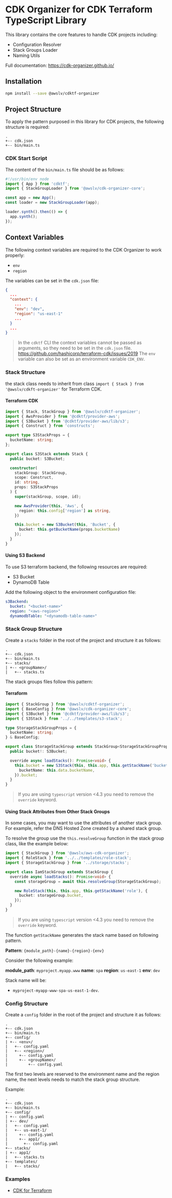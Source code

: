 # CDK Organizer for CDK Terraform TypeScript Library

This library contains the core features to handle CDK projects including:

- Configuration Resolver
- Stack Groups Loader
- Naming Utils

Full documentation: <https://cdk-organizer.github.io/>

## Installation

```bash
npm install --save @awslv/cdktf-organizer
```

## Project Structure

To apply the pattern purposed in this library for CDK projects, the following structure is required:

```text
.
+-- cdk.json
+-- bin/main.ts
```

### CDK Start Script

The content of the `bin/main.ts` file should be as follows:

```typescript
#!/usr/bin/env node
import { App } from 'cdktf';
import { StackGroupLoader } from '@awslv/cdk-organizer-core';

const app = new App();
const loader = new StackGroupLoader(app);

loader.synth().then(() => {
  app.synth();
});
```

## Context Variables

The following context variables are required to the CDK Organizer to work properly:

- `env`
- `region`

The variables can be set in the `cdk.json` file:

```json
{
  ...
  "context": {
    ...
    "env": "dev",
    "region": "us-east-1"
    ...
  }
  ...
}
```

> In the `cdktf` CLI the context variables cannot be passed as arguments, so they need to be set in the `cdk.json` file. <https://github.com/hashicorp/terraform-cdk/issues/2019>
> The `env` variable can also be set as an environment variable `CDK_ENV`.

### Stack Structure

the stack class needs to inherit from class `import { Stack } from '@awslv/cdkft-organizer'` for Terraform CDK.

#### Terraform CDK

```typescript
import { Stack, StackGroup } from '@awslv/cdktf-organizer';
import { AwsProvider } from '@cdktf/provider-aws';
import { S3Bucket } from '@cdktf/provider-aws/lib/s3';
import { Construct } from 'constructs';

export type S3StackProps = {
  bucketName: string;
};

export class S3Stack extends Stack {
  public bucket: S3Bucket;

  constructor(
    stackGroup: StackGroup,
    scope: Construct,
    id: string,
    props: S3StackProps
  ) {
    super(stackGroup, scope, id);

    new AwsProvider(this, 'Aws', {
      region: this.config['region'] as string,
    })

    this.bucket = new S3Bucket(this, 'Bucket', {
      bucket: this.getBucketName(props.bucketName)
    });
  }
}
```

#### Using S3 Backend

To use S3 terraform backend, the following resources are required:

- S3 Bucket
- DynamoDB Table

Add the following object to the environment configuration file:

```yaml
s3Backend:
  bucket: "<bucket-name>"
  region: "<aws-region>"
  dynamodbTable: "<dynamodb-table-name>"
```

### Stack Group Structure

Create a `stacks` folder in the root of the project and structure it as follows:

```text
.
+-- cdk.json
+-- bin/main.ts
+-- stacks/
| +-- <groupName>/
|   +-- stacks.ts
```

The stack groups files follow this pattern:

#### Terraform

```typescript
import { StackGroup } from '@awslv/cdktf-organizer';
import { BaseConfig } from '@awslv/cdk-organizer-core';
import { S3Bucket } from '@cdktf/provider-aws/lib/s3';
import { S3Stack } from '../../templates/s3-stack';

type StorageStackGroupProps = {
  bucketName: string;
} & BaseConfig;

export class StorageStackGroup extends StackGroup<StorageStackGroupProps> {
  public bucket!: S3Bucket;

  override async loadStacks(): Promise<void> {
    this.bucket = new S3Stack(this, this.app, this.getStackName('bucket'), {
      bucketName: this.data.bucketName,
    }).bucket;
  }
}
```

> If you are using `typescript` version <4.3 you need to remove the `override` keyword.

#### Using Stack Attributes from Other Stack Groups

In some cases, you may want to use the attributes of another stack group. For example, refer the DNS Hosted Zone created by a shared stack group.

To resolve the group use the `this.resolveGroup` function in the stack group class, like the example below:

```typescript
import { StackGroup } from '@awslv/aws-cdk-organizer';
import { RoleStack } from '../../templates/role-stack';
import { StorageStackGroup } from '../storage/stacks';

export class IamStackGroup extends StackGroup {
  override async loadStacks(): Promise<void> {
    const storageGroup = await this.resolveGroup(StorageStackGroup);

    new RoleStack(this, this.app, this.getStackName('role'), {
      bucket: storageGroup.bucket,
    });
  }
}
```

> If you are using `typescript` version <4.3 you need to remove the `override` keyword.

The function `getStackName` generates the stack name based on following pattern.

**Pattern**: `{module_path}-{name}-{region}-{env}`

Consider the following example:

**module_path**: `myproject.myapp.www`
**name**: `spa`
**region**: `us-east-1`
**env**: `dev`

Stack name will be:

- `myproject-myapp-www-spa-us-east-1-dev`.

### Config Structure

Create a `config` folder in the root of the project and structure it as follows:

```text
.
+-- cdk.json
+-- bin/main.ts
+-- config/
| +-- <env>/
|   +-- config.yaml
|   +-- <region>/
|     +-- config.yaml
|     +-- <groupName>/
|         +-- config.yaml
```

The first two levels are reserved to the environment name and the region name, the next levels needs to match the stack group structure.

Example:

```text
.
+-- cdk.json
+-- bin/main.ts
+-- config/
| +-- config.yaml
| +-- dev/
|   +-- config.yaml
|   +-- us-east-1/
|     +-- config.yaml
|     +-- app1/
|       +-- config.yaml
+-- stacks/
| +-- app1/
|   +-- stacks.ts
+-- templates/
|   +-- stacks/
```

### Examples

- [CDK for Terraform](https://github.com/lucasvieirasilva/cdk-organizer/tree/main/examples/typescript/cdktf)

